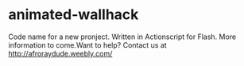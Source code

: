 animated-wallhack
=================
Code name for a new pronject. Written in Actionscript for Flash. More information to come.Want to help? Contact us at http://afroraydude.weebly.com/
